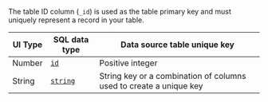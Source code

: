 The table ID column (`_id`) is used as the table primary key and must uniquely represent a record in your table.

| UI Type | SQL data type | Data source table unique key |
|---|---|---|
| Number | [`id`](/docs/sql-guide/data-types/data-type-id) | Positive integer |
| String | [`string`](/docs/sql-guide/data-types/data-type-string) | String key or a combination of columns used to create a unique key |
